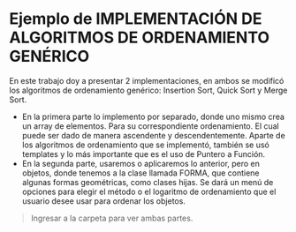 # **Ejemplo de IMPLEMENTACIÓN DE ALGORITMOS DE ORDENAMIENTO GENÉRICO**

En este trabajo doy a presentar 2 implementaciones, en ambos se modificó los algoritmos de ordenamiento genérico: Insertion Sort, Quick Sort y Merge Sort.

* En la primera parte lo implemento por separado, donde uno mismo crea un array de elementos. Para su correspondiente ordenamiento. El cual puede ser dado de manera ascendente y descendentemente. Aparte de los algoritmos de ordenamiento que se implementó, también se usó templates y lo más importante que es el uso de Puntero a Función.
* En la segunda parte, usaremos o aplicaremos lo anterior, pero en objetos, donde tenemos a la clase llamada FORMA, que contiene algunas formas geométricas, como clases hijas. Se dará un menú de opciones para elegir el método o el logaritmo de ordenamiento que el usuario desee usar para ordenar los objetos.
> Ingresar a la carpeta para ver ambas partes.

